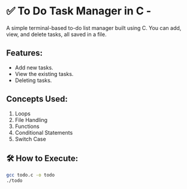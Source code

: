 # ✅ To Do Task Manager in C -

A simple terminal-based to-do list manager built using C. You can add, view, and delete tasks, all saved in a file.

## Features: 
- Add new tasks.
- View the existing tasks.
- Deleting tasks.

## Concepts Used:
1. Loops
2. File Handling
3. Functions
4. Conditional Statements
5. Switch Case

## 🛠️ How to Execute:
```bash
gcc todo.c -o todo
./todo 

